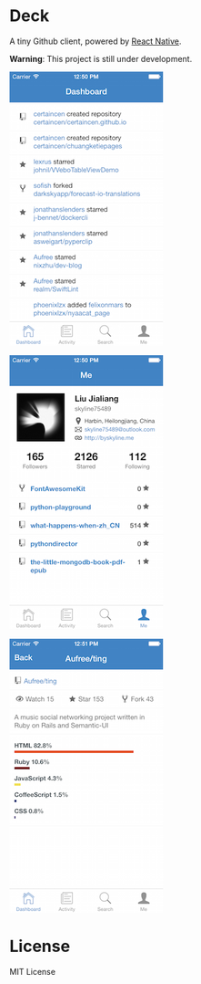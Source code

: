 Deck
====

A tiny Github client, powered by [React Native](https://github.com/facebook/react-native). 

**Warning**: This project is still under development.


![1](./Screenshots/1.png)

![2](./Screenshots/2.png)

![3](./Screenshots/3.png)


License
=======

MIT License

